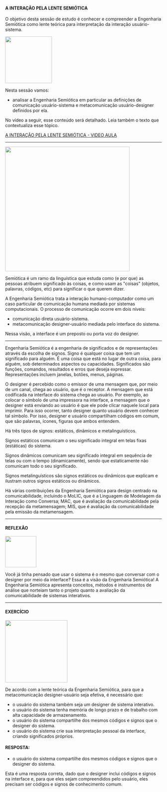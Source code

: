 
<h4>A INTERAÇÃO PELA LENTE SEMIÓTICA</h4>

O objetivo desta sessão de estudo é conhecer e compreender a Engenharia Semiótica como lente teórica para interpretação da interação usuário-sistema.

<img src="https://media.giphy.com/media/tZRAlE5aLS5BKDyjGI/giphy.gif" width="150"> 

Nesta sessão vamos:

- analisar a Engenharia Semiótica em particular as definições de comunicação usuário-sistema e metacomunicação usuário-designer definidos por ela. 

No vídeo a seguir, esse conteúdo será detalhado. Leia também o texto que contextualiza esse tópico.

[A INTERAÇÃO PELA LENTE SEMIÓTICA - VIDEO AULA]()

---

<img src="https://media.giphy.com/media/v1.Y2lkPTc5MGI3NjExczZpMHp6N290cGc2NjkwMngycXhpZXRoNjM5bm9lanlucndoZzJsNyZlcD12MV9pbnRlcm5hbF9naWZfYnlfaWQmY3Q9cw/63jza7W5SkF8Low3TX/giphy.gif" width="400"> 

Semiótica é um ramo da linguística que estuda como (e por que) as pessoas atribuem significado às coisas, e como usam as "coisas" (objetos, palavras, códigos, etc) para significar o que querem dizer.

A Engenharia Semiótica trata a interação humano-computador como um caso particular de comunicação humana mediada por sistemas computacionais. O processo de comunicação ocorre em dois níveis:

- comunicação direta usuário-sistema.
- metacomunicação designer-usuário mediada pelo interface do sistema.

Nessa visão, a interface é um preposto ou porta voz do designer.

---

Engenharia Semiótica é a engenharia de significados e de representações através da escolha de signos. Signo é qualquer coisa que tem um significado para alguém. É uma coisa que está no lugar de outra coisa, para alguém, sob determinados aspectos ou capacidades. Significados são funções, comandos, resultados e erros que deseja expressar. Representações incluem janelas, botões, menus, páginas.

O designer é percebido como o emissor de uma mensagem que, por meio de um canal, chega ao usuário, que é o receptor. A mensagem que está codificada na interface do sistema chega ao usuário. Por exemplo, ao colocar o símbolo de uma impressora na interface, a mensagem que o designer está enviando ao usuário é que ele pode clicar naquele local para imprimir. Para isso ocorrer, tanto designer quanto usuário devem conhecer tal símbolo. Por isso, designer e usuário compartilham códigos em comum, que são palavras, ícones, figuras que ambos entendem.

Há três tipos de signos: estáticos, dinâmicos e metalinguísticos.

Signos estáticos comunicam o seu significado integral em telas fixas (estáticas) do sistema.

Signos dinâmicos comunicam seu significado integral em sequência de telas ou com o tempo (dinamicamente), sendo que estaticamente não comunicam todo o seu significado.

Signos metalinguísticos são signos estáticos ou dinâmicos que explicam e ilustram outros signos estáticos ou dinâmicos.

Há várias contribuições da Engenharia Semiótica para design centrado na comunicabilidade, incluindo o MoLIC, que é a Linguagem de Modelagem da Interação como Conversa; MAC, que é avaliação da comunicabilidade pela recepção da metamensagem; MIS, que é avaliação da comunicabilidade pela emissão da metamensagem.

---
<h4>REFLEXÃO</h4>
<img src="https://media.giphy.com/media/DrooRfW7dRKal9e1SU/giphy.gif"width="100">

Você já tinha pensado que usar o sistema é o mesmo que conversar com o designer por meio da interface? Essa é a visão da Engenharia Semiótica! A Engenharia Semiótica apresenta conceitos, métodos e instrumentos de análise que norteiam tanto o projeto quanto a avaliação da comunicabilidade de sistemas interativos.

---

<h4>EXERCÍCIO</h4>

<img src= "https://media.giphy.com/media/ENxx2erqOHckyqyDBK/giphy.gif" width="200" >

De acordo com a lente teórica da Engenharia Semiótica, para que a metacomunicação designer-usuário seja efetiva, é necessário que:

- o usuário do sistema também seja um designer de sistema interativo.
- o usuário do sistema tenha memória de longo prazo e de trabalho com alta capacidade de armazenamento.
- o usuário do sistema compartilhe dos mesmos códigos e signos que o designer do sistema.
- o usuário do sistema crie sua interpretação pessoal da interface, criando significados próprios.

<h4>RESPOSTA:</h4>

- o usuário do sistema compartilhe dos mesmos códigos e signos que o designer do sistema.

Esta é uma resposta correta, dado que o designer inclui códigos e signos na interface e, para que eles sejam compreendidos pelo usuário, eles precisam ser códigos e signos de conhecimento comum.

